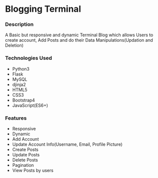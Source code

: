 # Blogging Terminal

### Description

A Basic but responsive and dynamic Terminal Blog which allows Users to create account, Add Posts and do their Data Manipulations(Updation and Deletion)


### Technologies Used

* Python3
* Flask
* MySQL
* djinja2
* HTML5
* CSS3
* Bootstrap4
* JavaScript(ES6+)


### Features
* Responsive
* Dynamic
* Add Account
* Update Account Info(Username, Email, Profile Picture)
* Create Posts
* Update Posts
* Delete Posts
* Pagination
* View Posts by users
